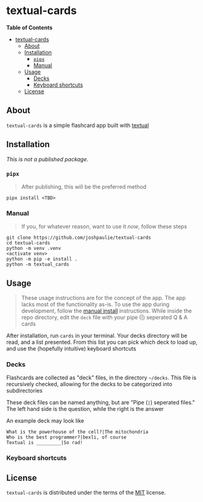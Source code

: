 # textual-cards

<!-- [![PyPI - Version](https://img.shields.io/pypi/v/textual-cards.svg)](https://pypi.org/project/textual-cards)
[![PyPI - Python Version](https://img.shields.io/pypi/pyversions/textual-cards.svg)](https://pypi.org/project/textual-cards) -->
**Table of Contents**

- [textual-cards](#textual-cards)
  - [About](#about)
  - [Installation](#installation)
    - [`pipx`](#pipx)
    - [Manual](#manual)
  - [Usage](#usage)
    - [Decks](#decks)
    - [Keyboard shortcuts](#keyboard-shortcuts)
  - [License](#license)

## About
`textual-cards` is a simple flashcard app built with [textual](https://github.com/Textualize/textual)

## Installation
_This is not a published package._

### `pipx`
> After publishing, this will be the preferred method
```console
pipx install <TBD>
```

### Manual
> If you, for whatever reason, want to use it *now*, follow these steps
```console
git clone https://github.com/joshpaulie/textual-cards
cd textual-cards
python -m venv .venv
<activate venv>
python -m pip -e install .
python -m textual_cards
```

## Usage
> These usage instructions are for the concept of the app. The app lacks most of the functionality as-is. To use the app during development, follow the [manual install](#manual) instructions. While inside the repo directory, edit the `deck` file with your pipe (|) seperated Q & A cards

After installation, run `cards` in your terminal. Your decks directory will be read, and a list presented. From this list you can pick which deck to load up, and use the (hopefully intuitive) keyboard shortcuts

### Decks
Flashcards are collected as "deck" files, in the directory `~/decks`. This file is recursively checked, allowing for the decks to be categorized into subdirectories

These deck files can be named anything, but are "Pipe (`|`) seperated files." The left hand side is the question, while the right is the answer

An example deck may look like
```
What is the powerhouse of the cell?|The mitochondria
Who is the best programmer?|bexli, of course
Textual is _________|So rad!
```

### Keyboard shortcuts

## License
`textual-cards` is distributed under the terms of the [MIT](https://spdx.org/licenses/MIT.html) license.
